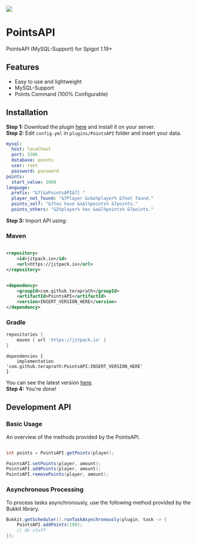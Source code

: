 [![](https://jitpack.io/v/teraprath/PointsAPI.svg)](https://jitpack.io/#teraprath/PointsAPI)

# PointsAPI

PointsAPI (MySQL-Support) for Spigot 1.19+

## Features

- Easy to use and lightweight
- MySQL-Support
- Points Command (100% Configurable)

## Installation

**Step 1:** Download the plugin [here](https://github.com/teraprath/PointsAPI/releases/latest) and install it on your server.<br>
**Step 2:** Edit `config.yml` in `plugins/PointsAPI` folder and insert your data.<br>
```yaml
mysql:
  host: localhost
  port: 3306
  database: points
  user: root
  password: password
points:
  start_value: 1000
language:
  prefix: "&7[&aPointsAPI&7] "
  player_not_found: "&7Player &c&o%player% &7not found."
  points_self: "&7You have &a&l%points% &7points."
  points_others: "&2%player% has &a&l%points% &7points."
```
**Step 3:** Import API using:<br>

### Maven

````xml

<repository>
    <id>jitpack.io</id>
    <url>https://jitpack.io</url>
</repository>
````

````xml

<dependency>
    <groupId>com.github.teraprath</groupId>
    <artifactId>PointsAPI</artifactId>
    <version>INSERT_VERSION_HERE</version>
</dependency>
````

### Gradle

````groovy
repositories {
    maven { url 'https://jitpack.io' }
}
````
````
dependencies {
    implementation 'com.github.teraprath:PointsAPI:INSERT_VERSION_HERE'
}
````

You can see the latest version [here](https://github.com/teraprath/PointsAPI/releases/latest).
<br>
**Step 4:** You're done!

## Development API

### Basic Usage
An overview of the methods provided by the PointsAPI.

```java

int points = PointsAPI.getPoints(player);

PointsAPI.setPoints(player, amount);
PointsAPI.addPoints(player, amount);
PointsAPI.removePoints(player, amount);

```
### Asynchronous Processing
To process tasks asynchronously, use the following method provided by the Bukkit library.

```java
Bukkit.getScheduler().runTaskAsynchronously(plugin, task -> {
	PointsAPI.addPoints(100);
	// do stuff
});
```
